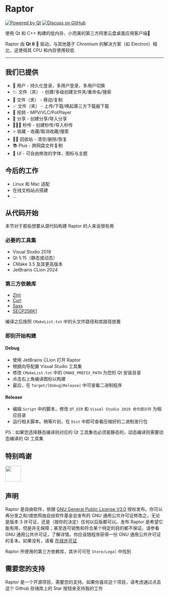 # Raptor

[![Powered by Qt](https://img.shields.io/badge/Powered%20by-Qt-49CF59.svg)](https://changelog.com/jsparty/96)
[![Discuss on GitHub](https://img.shields.io/badge/Discuss%20on-GitHub-00A4FF)](https://github.com/InfpPointPlus/Raptor/discussions)

使用 Qt 和 C++ 构建的低内存、小而美的第三方阿里云盘桌面应用客户端🚀

Raptor 由 **Qt 6** 💚 驱动，与其他基于 Chromium 的解决方案（如 Electron）相比，这使得其 CPU 和内存使用较低

[//]: # (Visit https://github.com/InfpPointPlus/Raptor for docs.)

---

## 我们已提供

- 🧬 用户 - 持久化登录，多用户登录，多用户切换
- 📉 文件（夹） - 创建/多级创建文件夹/重命名/搜索
- 💅 文件（夹） - 移动/复制
- ✅ 文件（夹） - 上传/下载/唤起第三方下载器下载
- 🎪 视频 - MPV/VLC/PotPlayer
- 💸 分享 - 创建分享/导入分享
- 🦹🏻‍♀️ 秒传 - 创建秒传/导入秒传
- ⭐️ 收藏 - 收藏/取消收藏/搜索
- 🕵️‍♂️ 回收站 - 清空/删除/恢复
- 📚 Plus - 跨网盘文件复制
- 🏅 UI - 可自由修改的字体，图标与主题

## 今后的工作

- Linux 和 Mac 适配
- 在线文档站点搭建
- ...

## 从代码开始

本节对于那些想要从源代码构建 Raptor 的人来说很有用

### 必要的工具集

- Visual Studio 2019
- Qt 5.15（静态或动态）
- CMake 3.5 及其更高版本
- JetBrains CLion 2024

### 第三方依赖库

- [ZInt](https://www.zint.org.uk)
- [Curl](https://curl.se)
- [Sass](https://sass-lang.com)
- [SECP256K1](https://github.com/bitcoin-core/secp256k1)

编译之后按照 `CMakeList.txt` 中的头文件路径和库路径放置

### 即刻开始构建

#### Debug

- 使用 JetBrains CLion 打开 Raptor
- 根据向导配置 Visual Studio 工具集
- 修改 `CMakeList.txt` 中的 `CMAKE_PREFIX_PATH` 为您的 Qt 安装目录
- 点击右上角编译图标以构建
- 最后，在 `Target/[Debug|Release]` 中可查看二进制程序

#### Release

- 编辑 `Script` 中的脚本，修改 `QT_DIR` 和 `Visual Studio 2019 命令提示符` 为相应目录
- 运行相关脚本。稍等片刻，在 `Dist` 中即可查看压缩好的二进制发行包

PS：如果您选择静态编译则对应的 Qt 工具集也必须是静态的，动态编译则需要动态编译的 Qt 工具集

## 特别鸣谢

<a href="https://github.com/HenryWu01" target="_blank">
    <img width=50 src="https://avatars.githubusercontent.com/u/99880210?s=460&v=4"/>
</a>

## 声明

Raptor 是自由软件，依据 [GNU General Public License V3.0](https://www.gnu.org/licenses) 授权发布。你可以再分发之和/或依照由自由软件基金会发布的 GNU 通用公共许可证修改之，无论是版本 3 许可证，还是（按你的决定）任何以后版都可以。发布 Raptor 是希望它能有用，但是并无保障；甚至连可销售和符合某个特定的目的都不保证。请参看 GNU 通用公共许可证，了解详情。你应该随程序获得一份 GNU 通用公共许可证的复本。如果没有，请看 [在线许可证](https://www.gnu.org/licenses)

Raptor 所使用的第三方依赖库，其许可可在 `Store/Legal` 中找到

## 需要您的支持

Raptor 是一个开源项目，需要您的支持。如果你喜欢这个项目，请考虑通过点击这个 Github 存储库上的 Star 按钮来支持我的工作